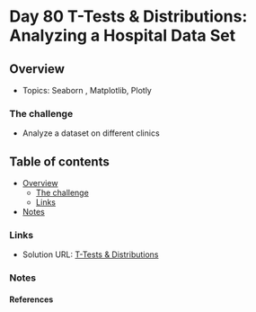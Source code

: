 # Day 80 T-Tests & Distributions: Analyzing a Hospital Data Set

## Overview

- Topics: Seaborn , Matplotlib, Plotly


### The challenge

- Analyze a dataset on different clinics

## Table of contents

- [Overview](#overview)
  - [The challenge](#the-challenge)
  - [Links](#links)
- [Notes](#notes)

### Links

- Solution URL: [T-Tests & Distributions](https://github.com/Mikerniker/100_Days_of_Python/tree/main/Day80)


###  Notes


#### References